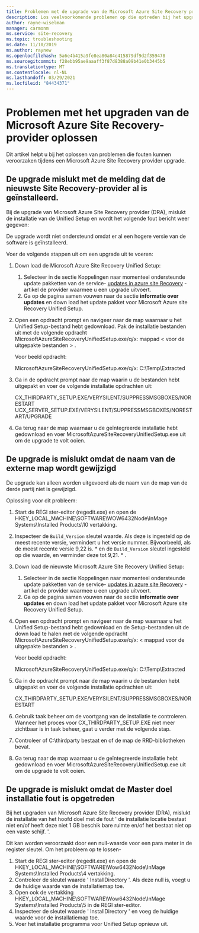 ```yaml
---
title: Problemen met de upgrade van de Microsoft Azure Site Recovery provider oplossen
description: Los veelvoorkomende problemen op die optreden bij het upgraden van de Microsoft Azure Site Recovery provider.
author: rayne-wiselman
manager: carmonm
ms.service: site-recovery
ms.topic: troubleshooting
ms.date: 11/10/2019
ms.author: raynew
ms.openlocfilehash: 5a6e4b415a9fe8ea80a84e415879df9d2f359478
ms.sourcegitcommit: f28ebb95ae9aaaff3f87d8388a09b41e0b3445b5
ms.translationtype: MT
ms.contentlocale: nl-NL
ms.lasthandoff: 03/29/2021
ms.locfileid: "84434371"
---
```

# <a name="troubleshoot-microsoft-azure-site-recovery-provider-upgrade-failures"></a>Problemen met het upgraden van de Microsoft Azure Site Recovery-provider oplossen

Dit artikel helpt u bij het oplossen van problemen die fouten kunnen veroorzaken tijdens een Microsoft Azure Site Recovery provider upgrade.

## <a name="the-upgrade-fails-reporting-that-the-latest-site-recovery-provider-is-already-installed"></a>De upgrade mislukt met de melding dat de nieuwste Site Recovery-provider al is geïnstalleerd.

Bij de upgrade van Microsoft Azure Site Recovery provider (DRA), mislukt de installatie van de Unified Setup en wordt het volgende fout bericht weer gegeven:

De upgrade wordt niet ondersteund omdat er al een hogere versie van de software is geïnstalleerd.

Voer de volgende stappen uit om een upgrade uit te voeren:

1. Down load de Microsoft Azure Site Recovery Unified Setup:
   1. Selecteer in de sectie Koppelingen naar momenteel ondersteunde update pakketten van de service- [updates in azure site Recovery](service-updates-how-to.md#links-to-currently-supported-update-rollups) -artikel de provider waarmee u een upgrade uitvoert.
   2. Ga op de pagina samen vouwen naar de sectie **informatie over updates** en down load het update pakket voor Microsoft Azure site Recovery Unified Setup.

2. Open een opdracht prompt en navigeer naar de map waarnaar u het Unified Setup-bestand hebt gedownload. Pak de installatie bestanden uit met de volgende opdracht MicrosoftAzureSiteRecoveryUnifiedSetup.exe/q/x: mappad &lt; voor de uitgepakte bestanden &gt; .
    
    Voor beeld opdracht:

    MicrosoftAzureSiteRecoveryUnifiedSetup.exe/q/x: C:\Temp\Extracted

3. Ga in de opdracht prompt naar de map waarin u de bestanden hebt uitgepakt en voer de volgende installatie opdrachten uit:
   
    CX_THIRDPARTY_SETUP.EXE/VERYSILENT/SUPPRESSMSGBOXES/NORESTART UCX_SERVER_SETUP.EXE/VERYSILENT/SUPPRESSMSGBOXES/NORESTART/UPGRADE

1. Ga terug naar de map waarnaar u de geïntegreerde installatie hebt gedownload en voer MicrosoftAzureSiteRecoveryUnifiedSetup.exe uit om de upgrade te volt ooien. 

## <a name="upgrade-failure-due-to-the-3rd-party-folder-being-renamed"></a>De upgrade is mislukt omdat de naam van de externe map wordt gewijzigd

De upgrade kan alleen worden uitgevoerd als de naam van de map van de derde partij niet is gewijzigd.

Oplossing voor dit probleem:

1. Start de REGI ster-editor (regedit.exe) en open de HKEY_LOCAL_MACHINE\SOFTWARE\WOW6432Node\InMage Systems\Installed Products\10 vertakking.
1. Inspecteer de `Build_Version` sleutel waarde. Als deze is ingesteld op de meest recente versie, vermindert u het versie nummer. Bijvoorbeeld, als de meest recente versie 9,22 is. \* en de `Build_Version` sleutel ingesteld op die waarde, en verminder deze tot 9,21. \* .
1. Down load de nieuwste Microsoft Azure Site Recovery Unified Setup:
   1. Selecteer in de sectie Koppelingen naar momenteel ondersteunde update pakketten van de service- [updates in azure site Recovery](service-updates-how-to.md#links-to-currently-supported-update-rollups) -artikel de provider waarmee u een upgrade uitvoert.
   2. Ga op de pagina samen vouwen naar de sectie **informatie over updates** en down load het update pakket voor Microsoft Azure site Recovery Unified Setup.
1. Open een opdracht prompt en navigeer naar de map waarnaar u het Unified Setup-bestand hebt gedownload en de Setup-bestanden uit de down load te halen met de volgende opdracht MicrosoftAzureSiteRecoveryUnifiedSetup.exe/q/x: &lt; mappad voor de uitgepakte bestanden &gt; .

    Voor beeld opdracht:

    MicrosoftAzureSiteRecoveryUnifiedSetup.exe/q/x: C:\Temp\Extracted

1. Ga in de opdracht prompt naar de map waarin u de bestanden hebt uitgepakt en voer de volgende installatie opdrachten uit:
   
    CX_THIRDPARTY_SETUP.EXE/VERYSILENT/SUPPRESSMSGBOXES/NORESTART

1. Gebruik taak beheer om de voortgang van de installatie te controleren. Wanneer het proces voor CX_THIRDPARTY_SETUP.EXE niet meer zichtbaar is in taak beheer, gaat u verder met de volgende stap.
1. Controleer of C:\thirdparty bestaat en of de map de RRD-bibliotheken bevat.
1. Ga terug naar de map waarnaar u de geïntegreerde installatie hebt gedownload en voer MicrosoftAzureSiteRecoveryUnifiedSetup.exe uit om de upgrade te volt ooien.

## <a name="upgrade-failure-due-to-master-target-installation-failure"></a>De upgrade is mislukt omdat de Master doel installatie fout is opgetreden

Bij het upgraden van Microsoft Azure Site Recovery provider (DRA), mislukt de installatie van het hoofd doel met de fout ' de installatie locatie bestaat niet en/of heeft deze niet 1 GB beschik bare ruimte en/of het bestaat niet op een vaste schijf. '.

Dit kan worden veroorzaakt door een null-waarde voor een para meter in de register sleutel. Om het probleem op te lossen-

1. Start de REGI ster-editor (regedit.exe) en open de HKEY_LOCAL_MACHINE\SOFTWARE\Wow6432Node\InMage Systems\Installed Products\4 vertakking.
1. Controleer de sleutel waarde ' InstallDirectory '. Als deze null is, voegt u de huidige waarde van de installatiemap toe.
1. Open ook de vertakking HKEY_LOCAL_MACHINE\SOFTWARE\Wow6432Node\InMage Systems\Installed Products\5 in de REGI ster-editor.
1. Inspecteer de sleutel waarde ' InstallDirectory ' en voeg de huidige waarde voor de installatiemap toe.
1. Voer het installatie programma voor Unified Setup opnieuw uit.
